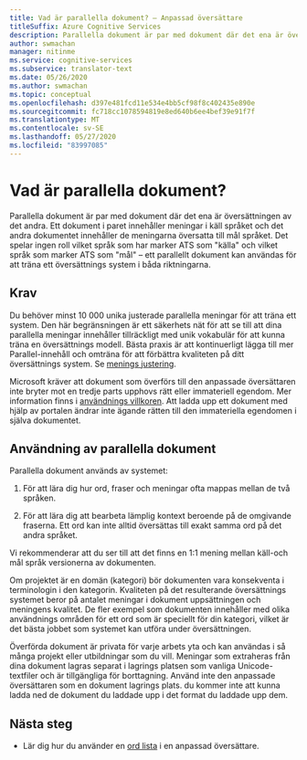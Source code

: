 ```yaml
---
title: Vad är parallella dokument? – Anpassad översättare
titleSuffix: Azure Cognitive Services
description: Parallella dokument är par med dokument där det ena är översättningen av det andra. Ett dokument i paret innehåller meningar i käll språket och det andra dokumentet innehåller de meningarna översatta till mål språket.
author: swmachan
manager: nitinme
ms.service: cognitive-services
ms.subservice: translator-text
ms.date: 05/26/2020
ms.author: swmachan
ms.topic: conceptual
ms.openlocfilehash: d397e481fcd11e534e4bb5cf98f8c402435e890e
ms.sourcegitcommit: fc718cc1078594819e8ed640b6ee4bef39e91f7f
ms.translationtype: MT
ms.contentlocale: sv-SE
ms.lasthandoff: 05/27/2020
ms.locfileid: "83997085"
---
```

# <a name="what-are-parallel-documents"></a>Vad är parallella dokument?

Parallella dokument är par med dokument där det ena är översättningen av det andra. Ett dokument i paret innehåller meningar i käll språket och det andra dokumentet innehåller de meningarna översatta till mål språket.
Det spelar ingen roll vilket språk som har marker ATS som "källa" och vilket språk som marker ATS som "mål" – ett parallellt dokument kan användas för att träna ett översättnings system i båda riktningarna.

## <a name="requirements"></a>Krav

Du behöver minst 10 000 unika justerade parallella meningar för att träna ett system. Den här begränsningen är ett säkerhets nät för att se till att dina parallella meningar innehåller tillräckligt med unik vokabulär för att kunna träna en översättnings modell. Bästa praxis är att kontinuerligt lägga till mer Parallel-innehåll och omträna för att förbättra kvaliteten på ditt översättnings system. Se [menings justering](https://docs.microsoft.com/azure/cognitive-services/translator/custom-translator/sentence-alignment).

Microsoft kräver att dokument som överförs till den anpassade översättaren inte bryter mot en tredje parts upphovs rätt eller immateriell egendom. Mer information finns i [användnings villkoren](https://azure.microsoft.com/support/legal/cognitive-services-terms/).
Att ladda upp ett dokument med hjälp av portalen ändrar inte ägande rätten till den immateriella egendomen i själva dokumentet.

## <a name="use-of-parallel-documents"></a>Användning av parallella dokument

Parallella dokument används av systemet:

1.  För att lära dig hur ord, fraser och meningar ofta mappas mellan de två språken.

2.  För att lära dig att bearbeta lämplig kontext beroende på de omgivande fraserna. Ett ord kan inte alltid översättas till exakt samma ord på det andra språket.

Vi rekommenderar att du ser till att det finns en 1:1 mening mellan käll-och mål språk versionerna av dokumenten.

Om projektet är en domän (kategori) bör dokumenten vara konsekventa i terminologin i den kategorin. Kvaliteten på det resulterande översättnings systemet beror på antalet meningar i dokument uppsättningen och meningens kvalitet. De fler exempel som dokumenten innehåller med olika användnings områden för ett ord som är speciellt för din kategori, vilket är det bästa jobbet som systemet kan utföra under översättningen.

Överförda dokument är privata för varje arbets yta och kan användas i så många projekt eller utbildningar som du vill. Meningar som extraheras från dina dokument lagras separat i lagrings platsen som vanliga Unicode-textfiler och är tillgängliga för borttagning. Använd inte den anpassade översättaren som en dokument lagrings plats. du kommer inte att kunna ladda ned de dokument du laddade upp i det format du laddade upp dem.



## <a name="next-steps"></a>Nästa steg

- Lär dig hur du använder en [ord lista](what-is-dictionary.md) i en anpassad översättare.
